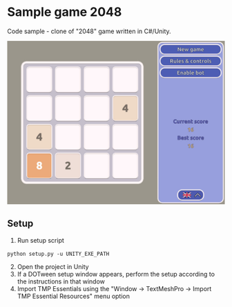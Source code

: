 # Sample game 2048

Code sample - clone of "2048" game written in C#/Unity.

![](Screenshot.jpg? "")

## Setup

1. Run setup script
```
python setup.py -u UNITY_EXE_PATH
```
2. Open the project in Unity
3. If a DOTween setup window appears, perform the setup according to the instructions in that window
4. Import TMP Essentials using the "Window -> TextMeshPro -> Import TMP Essential Resources" menu option
